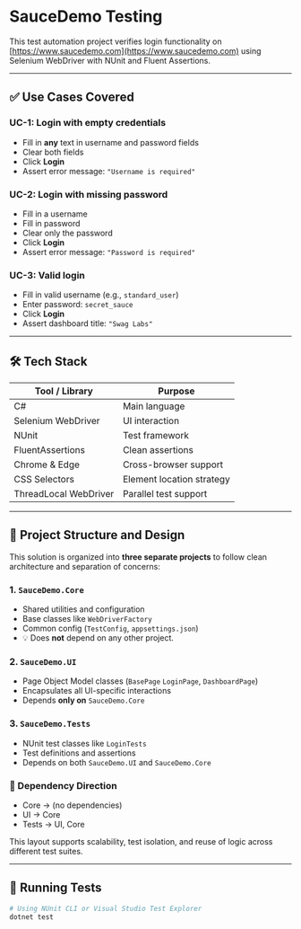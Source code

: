 # SauceDemo Testing

This test automation project verifies login functionality on [https://www.saucedemo.com](https://www.saucedemo.com) using Selenium WebDriver with NUnit and Fluent Assertions.

---

## ✅ Use Cases Covered

### UC-1: Login with empty credentials
- Fill in **any** text in username and password fields
- Clear both fields
- Click **Login**
- Assert error message: `"Username is required"`

### UC-2: Login with missing password
- Fill in a username
- Fill in password
- Clear only the password
- Click **Login**
- Assert error message: `"Password is required"`

### UC-3: Valid login
- Fill in valid username (e.g., `standard_user`)
- Enter password: `secret_sauce`
- Click **Login**
- Assert dashboard title: `"Swag Labs"`

---

## 🛠️ Tech Stack

| Tool / Library        | Purpose                     |
|-----------------------|-----------------------------|
| C#                    | Main language               |
| Selenium WebDriver    | UI interaction              |
| NUnit                 | Test framework              |
| FluentAssertions      | Clean assertions            |
| Chrome & Edge         | Cross-browser support       |
| CSS Selectors         | Element location strategy   |
| ThreadLocal WebDriver | Parallel test support       |

---

## 🔧 Project Structure and Design

This solution is organized into **three separate projects** to follow clean architecture and separation of concerns:

### 1. `SauceDemo.Core`
- Shared utilities and configuration
- Base classes like `WebDriverFactory`
- Common config (`TestConfig`, `appsettings.json`)
- 💡 Does **not** depend on any other project.

### 2. `SauceDemo.UI`
- Page Object Model classes (`BasePage` `LoginPage`, `DashboardPage`)
- Encapsulates all UI-specific interactions
- Depends **only on** `SauceDemo.Core`

### 3. `SauceDemo.Tests`
- NUnit test classes like `LoginTests`
- Test definitions and assertions
- Depends on both `SauceDemo.UI` and `SauceDemo.Core`

### 🔁 Dependency Direction
- Core -> (no dependencies)
- UI -> Core
- Tests -> UI, Core

This layout supports scalability, test isolation, and reuse of logic across different test suites.

---

## 🚀 Running Tests

```bash
# Using NUnit CLI or Visual Studio Test Explorer
dotnet test

